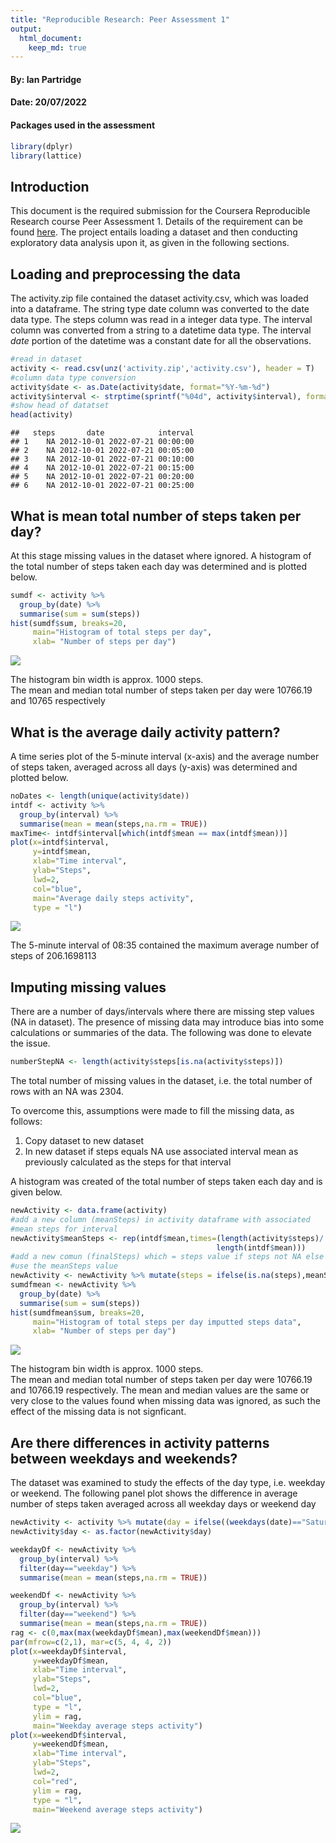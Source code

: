 ```yaml
---
title: "Reproducible Research: Peer Assessment 1"
output: 
  html_document:
    keep_md: true
---
```

#### By: Ian Partridge
#### Date: 20/07/2022

#### Packages used in the assessment

```r
library(dplyr)
library(lattice)
```

## Introduction

This document is the required submission for the Coursera Reproducible Research
course Peer Assessment 1. Details of the requirement can be found 
[here](https://www.coursera.org/learn/reproducible-research/peer/gYyPt/course-project-1).
The project entails loading a dataset and then conducting exploratory data 
analysis upon it, as given in the following sections.

## Loading and preprocessing the data
The activity.zip file contained the dataset activity.csv, which was loaded into a 
dataframe. The string type date column was converted to the date data type. 
The steps column was read in a integer data type. The interval column was converted 
from a string to a datetime data type. The interval *date* portion of the 
datetime was a constant date for all the observations.


```r
#read in dataset
activity <- read.csv(unz('activity.zip','activity.csv'), header = T)
#column data type conversion
activity$date <- as.Date(activity$date, format="%Y-%m-%d")
activity$interval <- strptime(sprintf("%04d", activity$interval), format="%H%M")
#show head of datatset
head(activity)
```

```
##   steps       date            interval
## 1    NA 2012-10-01 2022-07-21 00:00:00
## 2    NA 2012-10-01 2022-07-21 00:05:00
## 3    NA 2012-10-01 2022-07-21 00:10:00
## 4    NA 2012-10-01 2022-07-21 00:15:00
## 5    NA 2012-10-01 2022-07-21 00:20:00
## 6    NA 2012-10-01 2022-07-21 00:25:00
```


## What is mean total number of steps taken per day?
At this stage missing values in the dataset where ignored. A histogram of the 
total number of steps taken each day was determined and is plotted below.

```r
sumdf <- activity %>%
  group_by(date) %>%
  summarise(sum = sum(steps))
hist(sumdf$sum, breaks=20,
     main="Histogram of total steps per day",
     xlab= "Number of steps per day")
```

![](PA1_template_files/figure-html/unnamed-chunk-3-1.png)<!-- -->

The histogram bin width is approx. 1000 steps.  
The mean and median total number of steps taken per day were 
10766.19 and 10765
respectively

## What is the average daily activity pattern?
A time series plot of the 5-minute interval (x-axis) and the average number of steps taken, averaged across all days (y-axis) was determined and plotted below.

```r
noDates <- length(unique(activity$date))
intdf <- activity %>%
  group_by(interval) %>%
  summarise(mean = mean(steps,na.rm = TRUE))
maxTime<- intdf$interval[which(intdf$mean == max(intdf$mean))]
plot(x=intdf$interval, 
     y=intdf$mean, 
     xlab="Time interval",
     ylab="Steps",
     lwd=2,
     col="blue",
     main="Average daily steps activity",
     type = "l")
```

![](PA1_template_files/figure-html/unnamed-chunk-4-1.png)<!-- -->

The 5-minute interval of 08:35 contained the
maximum average number of steps of 206.1698113

## Imputing missing values
There are a number of days/intervals where there are missing step values 
(NA in dataset). The presence of missing data may introduce bias into some calculations or summaries of the data. The following was done to elevate the issue.


```r
numberStepNA <- length(activity$steps[is.na(activity$steps)])
```

The total number of missing values in the dataset, i.e. the total number of rows with an NA was 2304.

To overcome this, assumptions were made to fill the missing data, as follows:

1. Copy dataset to new dataset
2. In new dataset if steps equals NA use associated interval mean as previously calculated as the steps for that interval

A histogram was created of the total number of steps taken each day and is given below.



```r
newActivity <- data.frame(activity)
#add a new column (meanSteps) in activity dataframe with associated 
#mean steps for interval
newActivity$meanSteps <- rep(intdf$mean,times=(length(activity$steps)/
                                              length(intdf$mean)))
#add a new comun (finalSteps) which = steps value if steps not NA else 
#use the meanSteps value
newActivity <- newActivity %>% mutate(steps = ifelse(is.na(steps),meanSteps, steps))
sumdfmean <- newActivity %>%
  group_by(date) %>%
  summarise(sum = sum(steps))
hist(sumdfmean$sum, breaks=20,
     main="Histogram of total steps per day imputted steps data",
     xlab= "Number of steps per day")
```

![](PA1_template_files/figure-html/unnamed-chunk-6-1.png)<!-- -->

The histogram bin width is approx. 1000 steps.  
The mean and median total number of steps taken per day were 
10766.19 and 
10766.19
respectively. The mean and median values are the same or very close to the 
values found when missing data was ignored, as such the effect of the missing
data is not signficant.


## Are there differences in activity patterns between weekdays and weekends?
The dataset was examined to study the effects of the day type, i.e. weekday or weekend. The following panel plot shows the difference in average number of steps taken averaged across all weekday days or weekend day

```r
newActivity <- activity %>% mutate(day = ifelse((weekdays(date)=="Saturday" | weekdays(date)=="Sunday"),"weekend","weekday"))
newActivity$day <- as.factor(newActivity$day)

weekdayDf <- newActivity %>%
  group_by(interval) %>%
  filter(day=="weekday") %>%
  summarise(mean = mean(steps,na.rm = TRUE))

weekendDf <- newActivity %>%
  group_by(interval) %>%
  filter(day=="weekend") %>%
  summarise(mean = mean(steps,na.rm = TRUE))
rag <- c(0,max(max(weekdayDf$mean),max(weekendDf$mean)))
par(mfrow=c(2,1), mar=c(5, 4, 4, 2))
plot(x=weekdayDf$interval, 
     y=weekdayDf$mean, 
     xlab="Time interval",
     ylab="Steps",
     lwd=2,
     col="blue",
     type = "l",
     ylim = rag,
     main="Weekday average steps activity")
plot(x=weekendDf$interval, 
     y=weekendDf$mean, 
     xlab="Time interval",
     ylab="Steps",
     lwd=2,
     col="red",
     ylim = rag,
     type = "l",
     main="Weekend average steps activity")
```

![](PA1_template_files/figure-html/unnamed-chunk-7-1.png)<!-- -->
